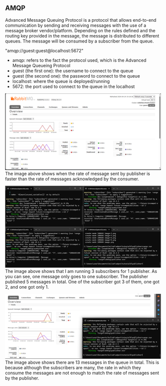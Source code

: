 ## AMQP
Advanced Message Queuing Protocol is a protocol that allows end-to-end communication by sending and receiving messages with the use of a message broker vendor/platform. Depending on the rules defined and the routing key provided in the message, the message is distributed to different queues. The message will be consumed by a subscriber from the queue.

"amqp://guest:guest@localhost:5672"
- amqp: refers to the fact the protocol used, which is the Advanced Message Queueing Protocol
- guest (the first one): the username to connect to the queue
- guest (the second one): the password to connect to the queue
- localhost: where the queue is deployed/running
- 5672: the port used to connect to the queue in the localhost


![rabbitmq](image-4.png)
The image above shows when the rate of message sent by publisher is faster than the rate of messages acknowledged by the consumer.

![consoles](image.png)
The image above shows that I am running 3 subscribers for 1 publisher. As you can see, one message only goes to one subscriber. The publisher published 5 messages in total. One of the subscriber got 3 of them, one got 2, and one got only 1.

![last](image-1.png)
The image above shows there are 13 messages in the queue in total. This is because although the subscribers are many, the rate in which they consume the messages are not enough to match the rate of messages sent by the publisher.